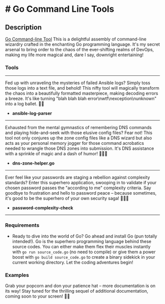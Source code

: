 # # Go Command Line Tools


## Description

[Go Command-line Tool](https://github.com/dx-zone/go-command-line-tools)
This is a delightful assembly of command-line wizardry crafted in the enchanting Go programming language. It's my secret arsenal to bring order to the chaos of the ever-shifting realms of DevOps, making my life more magical and, dare I say, downright entertaining!

### Tools
---
Fed up with unraveling the mysteries of failed Ansible logs? Simply toss those logs into a text file, and behold! This nifty tool will magically transform the chaos into a beautifully formatted masterpiece, making decoding errors a breeze. It's like turning "blah blah blah error\nwtf\nexception\nunknown" into a log ballet. 💃✨
- **ansible-log-parser** 
---

Exhausted from the mental gymnastics of remembering DNS commands and playing hide-and-seek with those elusive config files? Fear not! This tool not only conjures up the zone config files like a DNS wizard but also acts as your personal memory jogger for those command acrobatics needed to wrangle those DNS zones into submission. It's DNS assistance with a sprinkle of magic and a dash of humor! 🧙‍♂️✨
- **dns-zone-helper.go**
---

Ever feel like your passwords are staging a rebellion against complexity standards? Enter this superhero application, swooping in to validate if your chosen password passes the "according to me" complexity criteria. Say goodbye to frustration and hello to password peace – because sometimes, it's good to be the superhero of your own security saga! 🦸‍♂️🔐
- **password-complexity-check**

---
### Requirements
- Ready to dive into the world of Go? Go ahead and install Go (pun totally intended!). Go is the superhero programming language behind these source codes. You can either make them flex their muscles instantly with ```go run source_code.go``` (no need to compile) or give them a power boost with ```go build source_code.go``` to create a binary sidekick in your current working directory. Let the coding adventures begin!


### Examples

Grab your popcorn and don your patience hat – more documentation is on its way! Stay tuned for the thrilling sequel of additional documentation, coming soon to your screen! 🍿📜
